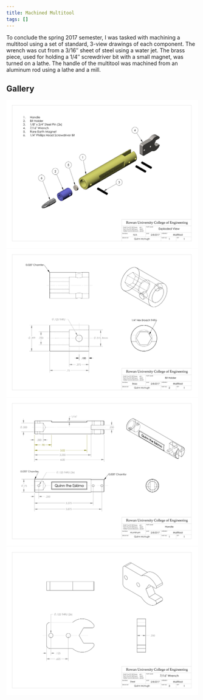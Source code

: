 ```yaml
---
title: Machined Multitool
tags: []
---
```


To conclude the spring 2017 semester, I was tasked with machining a multitool
using a set of standard, 3-view drawings of each component. The wrench was cut
from a 3/16″ sheet of steel using a water jet. The brass piece, used for holding
a 1/4″ screwdriver bit with a small magnet, was turned on a lathe. The handle of
the multitool was machined from an aluminum rod using a lathe and a mill.

## Gallery
![Machined Multitool CAD Drawing - Assembly](machined-multitool-cad-drawing-assembly.jpg)
![Machined Multitool CAD Drawing - Bit Holder](machined-multitool-cad-drawing-bit-holder.jpg)
![Machined Multitool CAD Drawing - Handle](machined-multitool-cad-drawing-handle.jpg)
![Machined Multitool CAD Drawing - Wrench](machined-multitool-cad-drawing-wrench.jpg)